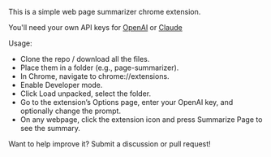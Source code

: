 This is a simple web page summarizer chrome extension.

You'll need your own API keys for [OpenAI](https://platform.openai.com/settings/organization/api-keys) or [Claude](https://console.anthropic.com/settings/keys)

Usage:
- Clone the repo / download all the files.
- Place them in a folder (e.g., page-summarizer).
- In Chrome, navigate to chrome://extensions.
- Enable Developer mode.
- Click Load unpacked, select the folder.
- Go to the extension’s Options page, enter your OpenAI key, and optionally change the prompt.
- On any webpage, click the extension icon and press Summarize Page to see the summary.

Want to help improve it? Submit a discussion or pull request!
